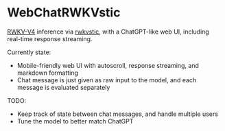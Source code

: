 # WebChatRWKVstic

[RWKV-V4](https://github.com/BlinkDL/RWKV-LM) inference via
[rwkvstic](https://github.com/harrisonvanderbyl/rwkvstic), with a ChatGPT-like
web UI, including real-time response streaming.

Currently state:

- Mobile-friendly web UI with autoscroll, response streaming, and markdown
  formatting
- Chat message is just given as raw input to the model, and each message is
  evaluated separately

TODO:

- Keep track of state between chat messages, and handle multiple users
- Tune the model to better match ChatGPT
